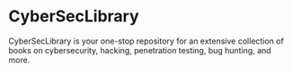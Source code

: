 # CyberSecLibrary
 CyberSecLibrary is your one-stop repository for an extensive collection of books on cybersecurity, hacking, penetration testing, bug hunting, and more.
